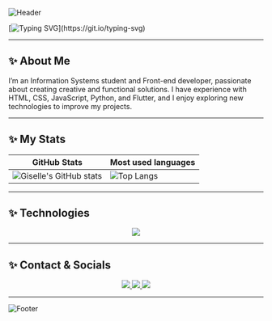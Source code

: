<!-- Banner -->
![Header](https://capsule-render.vercel.app/api?type=waving&color=000080&height=140&section=header&animation=twinkling)

[![Typing SVG](https://readme-typing-svg.herokuapp.com?color=000080&size=30&center=true&vCenter=true&width=800&lines=Hi,+my+name+is+Giselle;I+am+18+years+old;Information+Systems+Student;Welcome!)](https://git.io/typing-svg)

---

## ✨ **About Me**
I’m an Information Systems student and Front-end developer, passionate about creating creative and functional solutions.
I have experience with HTML, CSS, JavaScript, Python, and Flutter, and I enjoy exploring new technologies to improve my projects.

---

## ✨ My Stats
| GitHub Stats | Most used languages |
|--------------|------------------------|
| ![Giselle's GitHub stats](https://github-readme-stats.vercel.app/api?username=Giselleluz&show_icons=true&theme=radical) | ![Top Langs](https://github-readme-stats.vercel.app/api/top-langs/?username=Giselleluz&layout=donut&theme=radical) |

---

## ✨ Technologies
<p align="center">
  <img src="https://skillicons.dev/icons?i=html,css,js,python,flutter,nodejs,figma,bootstrap,github" />
</p>

---

## ✨ Contact & Socials
<p align="center">
  <a href="mailto:giselleluz6@gmail.com">
    <img src="https://img.shields.io/badge/Email-D14836?style=for-the-badge&logo=gmail&logoColor=white" />
  </a>
  <a href="https://linkedin.com/in/giselle-luz-leite" target="_blank">
    <img src="https://img.shields.io/badge/LinkedIn-0A66C2?style=for-the-badge&logo=linkedin&logoColor=white" />
  </a>
  <a href="https://github.com/Giselleluz" target="_blank">
    <img src="https://img.shields.io/badge/GitHub-171515?style=for-the-badge&logo=github&logoColor=white" />
  </a>
</p>

---

![Footer](https://capsule-render.vercel.app/api?type=waving&color=000080&height=150&section=footer)

